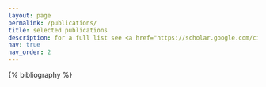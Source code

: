 ```yaml
---
layout: page
permalink: /publications/
title: selected publications
description: for a full list see <a href="https://scholar.google.com/citations?user=28PJxowAAAAJ&hl=en&oi=ao"> here </a>.
nav: true
nav_order: 2
---
```


<!-- _pages/publications.md -->
<div class="publications">

{% bibliography %}

</div>
